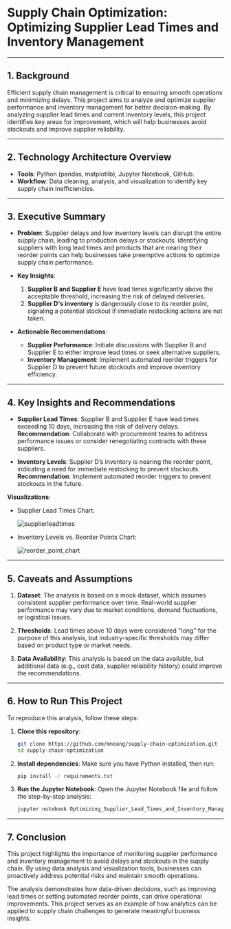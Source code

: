 # **Supply Chain Optimization: Optimizing Supplier Lead Times and Inventory Management**

---

## **1. Background**

Efficient supply chain management is critical to ensuring smooth operations and minimizing delays. This project aims to analyze and optimize supplier performance and inventory management for better decision-making. By analyzing supplier lead times and current inventory levels, this project identifies key areas for improvement, which will help businesses avoid stockouts and improve supplier reliability.

---

## **2. Technology Architecture Overview**

- **Tools**: Python (pandas, matplotlib), Jupyter Notebook, GitHub.
- **Workflow**: Data cleaning, analysis, and visualization to identify key supply chain inefficiencies.

---

## **3. Executive Summary**

- **Problem**: 
  Supplier delays and low inventory levels can disrupt the entire supply chain, leading to production delays or stockouts. Identifying suppliers with long lead times and products that are nearing their reorder points can help businesses take preemptive actions to optimize supply chain performance.

- **Key Insights**:
  1. **Supplier B and Supplier E** have lead times significantly above the acceptable threshold, increasing the risk of delayed deliveries.
  2. **Supplier D's inventory** is dangerously close to its reorder point, signaling a potential stockout if immediate restocking actions are not taken.

- **Actionable Recommendations**:
  - **Supplier Performance**: Initiate discussions with Supplier B and Supplier E to either improve lead times or seek alternative suppliers.
  - **Inventory Management**: Implement automated reorder triggers for Supplier D to prevent future stockouts and improve inventory efficiency.

---

## **4. Key Insights and Recommendations**

- **Supplier Lead Times**: Supplier B and Supplier E have lead times exceeding 10 days, increasing the risk of delivery delays.  
   **Recommendation**: Collaborate with procurement teams to address performance issues or consider renegotiating contracts with these suppliers.

- **Inventory Levels**: Supplier D’s inventory is nearing the reorder point, indicating a need for immediate restocking to prevent stockouts.  
   **Recommendation**: Implement automated reorder triggers to prevent stockouts in the future.

**Visualizations**:
- Supplier Lead Times Chart:
  
  ![supplierleadtimes](https://github.com/user-attachments/assets/19b41e0e-d0dc-421e-825a-0054576d6768)

- Inventory Levels vs. Reorder Points Chart:

  ![reorder_point_chart](https://github.com/user-attachments/assets/7f63709d-5a47-460f-acd0-77f094a8fd2a)

---

## **5. Caveats and Assumptions**

1. **Dataset**: The analysis is based on a mock dataset, which assumes consistent supplier performance over time. Real-world supplier performance may vary due to market conditions, demand fluctuations, or logistical issues.
   
2. **Thresholds**: Lead times above 10 days were considered "long" for the purpose of this analysis, but industry-specific thresholds may differ based on product type or market needs.
   
3. **Data Availability**: This analysis is based on the data available, but additional data (e.g., cost data, supplier reliability history) could improve the recommendations.

---

## **6. How to Run This Project**

To reproduce this analysis, follow these steps:

1. **Clone this repository**:
   ```bash
   git clone https://github.com/mneang/supply-chain-optimization.git
   cd supply-chain-optimization
   
2. **Install dependencies**: Make sure you have Python installed, then run:

   ```bash
   pip install -r requirements.txt

3. **Run the Jupyter Notebook**: Open the Jupyter Notebook file and follow the step-by-step analysis:

   ```bash
   jupyter notebook Optimizing_Supplier_Lead_Times_and_Inventory_Management.ipynb

---

## 7. Conclusion

This project highlights the importance of monitoring supplier performance and inventory management to avoid delays and stockouts in the supply chain. By using data analysis and visualization tools, businesses can proactively address potential risks and maintain smooth operations. 

The analysis demonstrates how data-driven decisions, such as improving lead times or setting automated reorder points, can drive operational improvements. This project serves as an example of how analytics can be applied to supply chain challenges to generate meaningful business insights.

